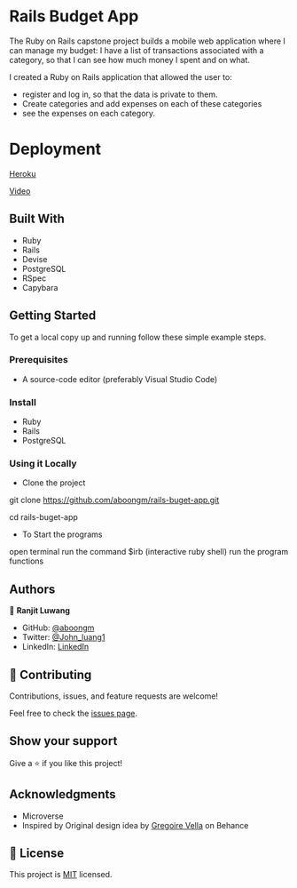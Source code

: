 # Rails Budget App

The Ruby on Rails capstone project builds a mobile web application where I can manage my budget: I have a list of transactions associated with a category, so that I can see how much money I spent and on what.

I created a Ruby on Rails application that allowed the user to:

- register and log in, so that the data is private to them.
- Create categories and add expenses on each of these categories
- see the expenses on each category.

# Deployment

[Heroku](https://rails-budget-app.herokuapp.com/)

[Video](https://drive.google.com/file/d/1eqiAnuXBwW5S19FJ3VrfW_daMgJTrwUu/view?usp=sharing)

## Built With

- Ruby
- Rails
- Devise
- PostgreSQL
- RSpec
- Capybara

## Getting Started

To get a local copy up and running follow these simple example steps.

### Prerequisites

- A source-code editor (preferably Visual Studio Code)

### Install

- Ruby
- Rails
- PostgreSQL

### Using it Locally

- Clone the project

git clone https://github.com/aboongm/rails-buget-app.git

cd rails-buget-app

- To Start the programs

open terminal
run the command $irb (interactive ruby shell)
run the program functions


## Authors

👤 **Ranjit Luwang**

- GitHub: [@aboongm](https://github.com/aboongm)
- Twitter: [@John_luang1](https://twitter.com/John_luang1)
- LinkedIn: [LinkedIn](https://www.linkedin.com/in/aboongm)


## 🤝 Contributing

Contributions, issues, and feature requests are welcome!

Feel free to check the [issues page](../../issues/).

## Show your support

Give a ⭐️ if you like this project!

## Acknowledgments

- Microverse 
- Inspired by Original design idea by [Gregoire Vella](https://www.behance.net/gregoirevella) on Behance

## 📝 License

This project is [MIT](./LICENSE) licensed.
